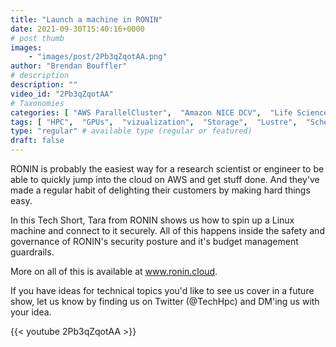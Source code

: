 ```yaml
---
title: "Launch a machine in RONIN"
date: 2021-09-30T15:40:16+0000
# post thumb
images:
    - "images/post/2Pb3qZqotAA.png"
author: "Brendan Bouffler"
# description
description: ""
video_id: "2Pb3qZqotAA"
# Taxonomies
categories: [ "AWS ParallelCluster",  "Amazon NICE DCV",  "Life Sciences", ]
tags: [ "HPC",  "GPUs",  "vizualization",  "Storage",  "Lustre",  "Schedulers",  "Covid-19",  "CPUs",  "High Performance Computing",  "virtualization",  "EC2",  "DCV",  "ParallelCluster",  "techshorts", ]
type: "regular" # available type (regular or featured)
draft: false
---
```


RONIN is probably the easiest way for a research scientist or engineer to be able to quickly jump into the cloud on AWS and get stuff done. And they've made a regular habit of delighting their customers by making hard things easy.

In this Tech Short, Tara from RONIN shows us how to spin up a Linux machine and connect to it securely. All of this happens inside the safety and governance of RONIN's security posture and it's budget management guardrails.

More on all of this is available at www.ronin.cloud.

If you have ideas for technical topics you'd like to see us cover in a future show, let us know by finding us on Twitter (@TechHpc) and DM'ing us with your idea.

{{< youtube 2Pb3qZqotAA >}}